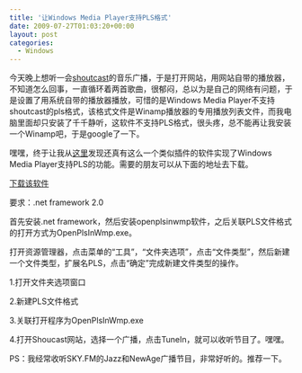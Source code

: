 ```yaml
---
title: '让Windows Media Player支持PLS格式'
date: 2009-07-27T01:03:20+00:00
layout: post
categories:
  - Windows
---
```


今天晚上想听一会[shoutcast](http://www.shoucast.com/)的音乐广播，于是打开网站，用网站自带的播放器，不知道怎么回事，一直循环着两首歌曲，很郁闷，总以为是自己的网络有问题，于是设置了用系统自带的播放器播放，可惜的是Windows Media Player不支持shoutcast的pls格式，该格式文件是Winamp播放器的专用播放列表文件，而我电脑里面却只安装了千千静听，这软件不支持PLS格式，很头疼，总不能再让我安装一个Winamp吧，于是google了一下。

嘿嘿，终于让我从[这里](http://weblogs.asp.net/jgalloway/archive/2004/12/21/328265.aspx)发现还真有这么一个类似插件的软件实现了Windows Media Player支持PLS的功能。需要的朋友可以从下面的地址去下载。

[下载该软件](http://openplsinwmp.codeplex.com/)

要求：.net framework 2.0

首先安装.net framework，然后安装openplsinwmp软件，之后关联PLS文件格式的打开方式为OpenPlsInWmp.exe。

打开资源管理器，点击菜单的“工具”，“文件夹选项”，点击“文件类型”，然后新建一个文件类型，扩展名PLS，点击“确定”完成新建文件类型的操作。

1.打开文件夹选项窗口

2.新建PLS文件格式

3.关联打开程序为OpenPlsInWmp.exe

4.打开Shoucast网站，选择一个广播，点击TuneIn，就可以收听节目了。嘿嘿。

PS：我经常收听SKY.FM的Jazz和NewAge广播节目，非常好听的。推荐一下。
